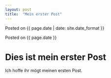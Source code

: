 ```yaml
---
layout: post
title:  "Mein erster Post"
---
```


<span class="post-meta">Posted on {{ page.date | date: site.date_format }}</span>

<span class="post-meta">Posted on {{ page.date }}</span>

# Dies ist mein erster Post

Ich hoffe ihr mögt meinen ersten Post.
